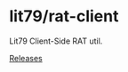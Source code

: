 # lit79/rat-client
Lit79 Client-Side RAT util.

[Releases](https://github.com/0x77dev/lit79.rat.clientside/releases)